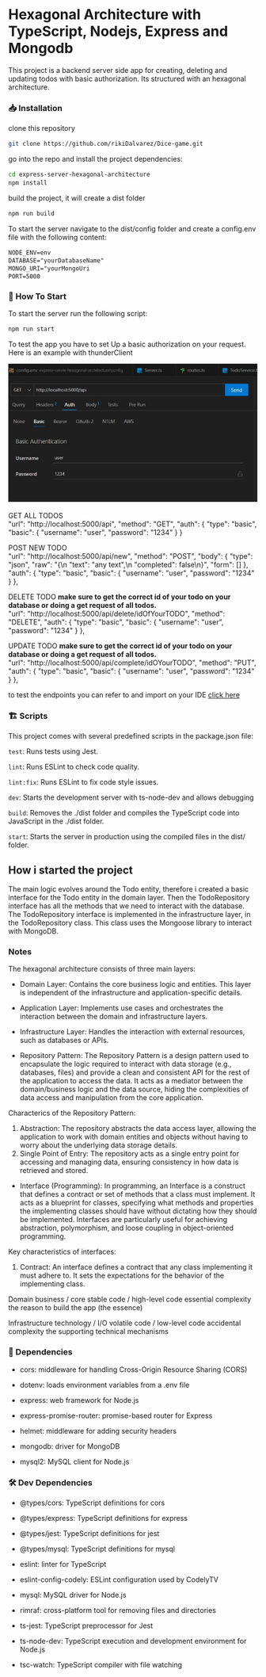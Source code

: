 # Hexagonal Architecture with TypeScript, Nodejs, Express and Mongodb

This project is a backend server side app for creating, deleting and updating todos with basic authorization.
Its structured with an hexagonal architecture.

### 📥 Installation

clone this repository

```bash
git clone https://github.com/rikiDalvarez/Dice-game.git
```

go into the repo and install the project dependencies:

```bash
cd express-server-hexagonal-architecture
npm install
```

build the project, it will create a dist folder

```bash
npm run build
```

To start the server  navigate to the dist/config folder and create a config.env file with the following content:

```env
NODE_ENV=env
DATABASE="yourDatabaseName"
MONGO_URI="yourMongoUri
PORT=5000
```

### 🏁 How To Start

To start the server run the following script:

```bash
npm run start
```

To test the app you have to set Up a basic authorization on your request.
Here is an example with thunderClient

![authorization](<./utilsDocs/authorization.jpg>)

GET ALL TODOS
<br>
            "url": "http://localhost:5000/api",
            "method": "GET",
            "auth": {
                "type": "basic",
                "basic": {
                    "username": "user",
                    "password": "1234"
                }
            }

POST NEW TODO
<br>
            "url": "http://localhost:5000/api/new",
            "method": "POST",
            "body": {
                "type": "json",
                "raw": "{\n  \"text\": \"any text\",\n  \"completed\": false\n}",
                "form": []
            },
            "auth": {
                "type": "basic",
                "basic": {
                    "username": "user",
                    "password": "1234"
                }
            },

DELETE TODO
__make sure to get the correct id of your todo on your database or doing a get request of all todos.__
<br>
            "url": "http://localhost:5000/api/delete/idOfYourTODO",
            "method": "DELETE",
             "auth": {
                "type": "basic",
                "basic": {
                    "username": "user",
                    "password": "1234"
                }
            },

UPDATE TODO
__make sure to get the correct id of your todo on your database or doing a get request of all todos.__
<br>
            "url": "http://localhost:5000/api/complete/idOYourTODO",
            "method": "PUT",
            "auth": {
                "type": "basic",
                "basic": {
                    "username": "user",
                    "password": "1234"
                }
            },


to test the endpoints you can refer to and import on your IDE [click here](./thunder-collection_Hexagonal-express.json)

### 🏗️ Scripts
This project comes with several predefined scripts in the package.json file:

```test```: Runs tests using Jest.

```lint```: Runs ESLint to check code quality.

```lint:fix```: Runs ESLint to fix code style issues.

```dev```: Starts the development server with ts-node-dev and allows debugging

```build```: Removes the ./dist folder and compiles the TypeScript code into JavaScript in the ./dist folder.

```start```: Starts the server in production using the compiled files in the dist/ folder.

## How i started the project

The main logic evolves around the Todo entity, therefore i created a basic interface for the Todo entity in the domain layer.
Then the TodoRepository interface has all the methods that we need to interact with the database. The TodoRepository interface is implemented in the infrastructure layer, in the TodoRepository class. This class uses the Mongoose library to interact with MongoDB.


### Notes
The hexagonal architecture consists of three main layers:

+ Domain Layer: Contains the core business logic and entities. This layer is independent of the infrastructure and application-specific details.
  
+ Application Layer: Implements use cases and orchestrates the interaction between the domain and infrastructure layers.
  
+ Infrastructure Layer: Handles the interaction with external resources, such as databases or APIs.
  
+ Repository Pattern:
The Repository Pattern is a design pattern used to encapsulate the logic required to interact with data storage (e.g., databases, files) and provide a clean and consistent API for the rest of the application to access the data. It acts as a mediator between the domain/business logic and the data source, hiding the complexities of data access and manipulation from the core application.

Characterics of the Repository Pattern:

1. Abstraction: The repository abstracts the data access layer, allowing the application to work with domain entities and objects without having to worry about the underlying data storage details.
2. Single Point of Entry: The repository acts as a single entry point for accessing and managing data, ensuring consistency in how data is retrieved and stored.

+ Interface (Programming):
In programming, an Interface is a construct that defines a contract or set of methods that a class must implement. It acts as a blueprint for classes, specifying what methods and properties the implementing classes should have without dictating how they should be implemented. Interfaces are particularly useful for achieving abstraction, polymorphism, and loose coupling in object-oriented programming.

Key characteristics of interfaces:

1. Contract: An interface defines a contract that any class implementing it must adhere to. It sets the expectations for the behavior of the implementing class.


Domain
business / core
stable code / high-level code
essential complexity
  the reason to build the app (the essence)

Infrastructure
technology / I/O
volatile code / low-level code
accidental complexity
  the supporting technical mechanisms
### 📝 Dependencies

- cors: middleware for handling Cross-Origin Resource Sharing (CORS)

- dotenv: loads environment variables from a .env file

- express: web framework for Node.js

- express-promise-router: promise-based router for Express

- helmet: middleware for adding security headers

- mongodb: driver for MongoDB

- mysql2: MySQL client for Node.js

### 🛠️ Dev Dependencies

- @types/cors: TypeScript definitions for cors

- @types/express: TypeScript definitions for express

- @types/jest: TypeScript definitions for jest

- @types/mysql: TypeScript definitions for mysql

- eslint: linter for TypeScript

- eslint-config-codely: ESLint configuration used by CodelyTV

- mysql: MySQL driver for Node.js

- rimraf: cross-platform tool for removing files and directories

- ts-jest: TypeScript preprocessor for Jest

- ts-node-dev: TypeScript execution and development environment for Node.js

- tsc-watch: TypeScript compiler with file watching

